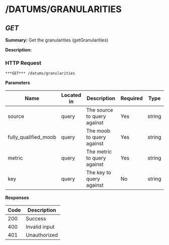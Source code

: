 # /DATUMS/GRANULARITIES
## ***GET***

**Summary:** Get the granularities (getGranularities)

**Description:**

### HTTP Request
`***GET*** /datums/granularities`

**Parameters**

| Name | Located in | Description | Required | Type |
| ---- | ---------- | ----------- | -------- | ---- |
| source | query | The source to query against | Yes | string |
| fully_qualified_moob | query | The moob to query against | Yes | string |
| metric | query | The metric to query against | Yes | string |
| key | query | The key to query against | No | string |

**Responses**

| Code | Description |
| ---- | ----------- |
| 200 | Success |
| 400 | Invalid input |
| 401 | Unauthorized |
